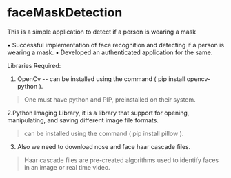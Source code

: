 # faceMaskDetection

This is a simple application to detect if a person is wearing a mask

>>>
•	Successful implementation of face recognition and detecting if a person is wearing a mask.
•	Developed an authenticated application for the same.

Libraries Required: 

1. OpenCv -- can be installed using the command ( pip install opencv-python ).
> One must have python and PIP, preinstalled on their system.

2.Python Imaging Library, it is a library that support for opening, manipulating, and saving different image file formats.
> can be installed using the command ( pip install pillow ).

3. Also we need to download nose and face haar cascade files.
> Haar cascade files are pre-created algorithms used to identify faces in an image or real time video.



